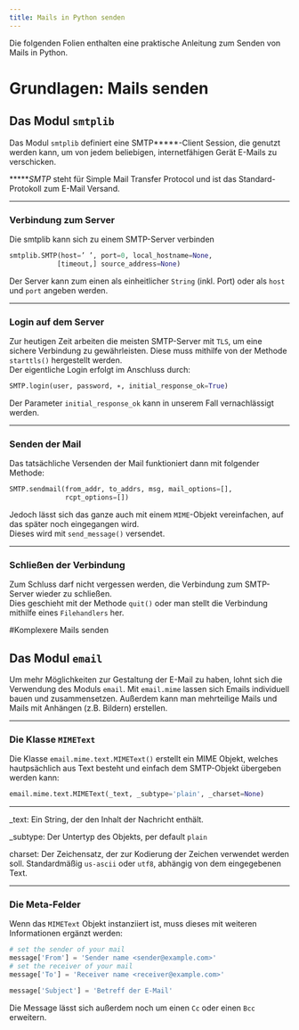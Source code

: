 ```yaml
---
title: Mails in Python senden
---
```


Die folgenden Folien enthalten eine praktische Anleitung zum Senden von
Mails in Python.

# Grundlagen: Mails senden


## Das Modul `smtplib`


Das Modul `smtplib` definiert eine SMTP**\***-Client Session, die genutzt werden kann, um
von jedem beliebigen, internetfähigen Gerät E-Mails zu verschicken.  

**\****SMTP* steht für Simple Mail Transfer Protocol und ist das Standard-Protokoll zum E-Mail Versand.

---

### Verbindung zum Server


Die smtplib kann sich zu
einem SMTP-Server verbinden

```python
smtplib.SMTP(host=’ ’, port=0, local_hostname=None,
            [timeout,] source_address=None)
```

Der Server kann zum einen als einheitlicher `String` (inkl. Port) oder
als `host` und `port` angeben werden.

---

### Login auf dem Server


Zur heutigen Zeit arbeiten die meisten SMTP-Server mit `TLS`, um eine sichere Verbindung zu gewährleisten. Diese muss mithilfe von der Methode `starttls()` hergestellt werden.  
Der eigentliche Login erfolgt im Anschluss durch:    

```python
SMTP.login(user, password, ∗, initial_response_ok=True)
```

Der Parameter `initial_response_ok` kann in unserem Fall vernachlässigt
werden.

---

### Senden der Mail


Das tatsächliche Versenden der Mail funktioniert dann mit folgender Methode:  

```python
SMTP.sendmail(from_addr, to_addrs, msg, mail_options=[],
              rcpt_options=[])
```

Jedoch lässt sich das ganze auch mit einem `MIME`-Objekt vereinfachen, auf das später noch eingegangen wird.  
Dieses wird mit `send_message()` versendet.

---

### Schließen der Verbindung

Zum Schluss darf nicht vergessen werden, die Verbindung zum SMTP-Server wieder zu schließen.  
Dies geschieht mit der Methode `quit()` oder man stellt die Verbindung
mithilfe eines `Filehandlers` her.


#Komplexere Mails senden


## Das Modul `email`


Um mehr Möglichkeiten zur Gestaltung der E-Mail zu haben, lohnt sich die Verwendung des Moduls
`email`.
Mit `email.mime` lassen sich Emails individuell bauen und
zusammensetzen. Außerdem kann man mehrteilige Mails und Mails mit
Anhängen (z.B. Bildern) erstellen.

---

### Die Klasse `MIMEText`

Die Klasse `email.mime.text.MIMEText()` erstellt ein MIME Objekt, welches
hautpsächlich aus Text besteht und einfach dem SMTP-Objekt übergeben
werden kann:  
```python
email.mime.text.MIMEText(_text, _subtype='plain', _charset=None)
```

---

\_text: Ein String, der den Inhalt der Nachricht enthält.

\_subtype: Der Untertyp des Objekts, per default `plain`

charset: Der Zeichensatz, der zur Kodierung der Zeichen verwendet
    werden soll. Standardmäßig `us-ascii` oder `utf8`, abhängig von dem
    eingegebenen Text.

---

### Die Meta-Felder


Wenn das `MIMEText` Objekt instanziiert ist, muss dieses mit weiteren Informationen ergänzt werden:  

```python
# set the sender of your mail
message['From'] = 'Sender name <sender@example.com>'
# set the receiver of your mail
message['To'] = 'Receiver name <receiver@example.com>'

message['Subject'] = 'Betreff der E-Mail'
```

Die Message lässt sich außerdem noch um einen `Cc` oder einen `Bcc`
erweitern.
